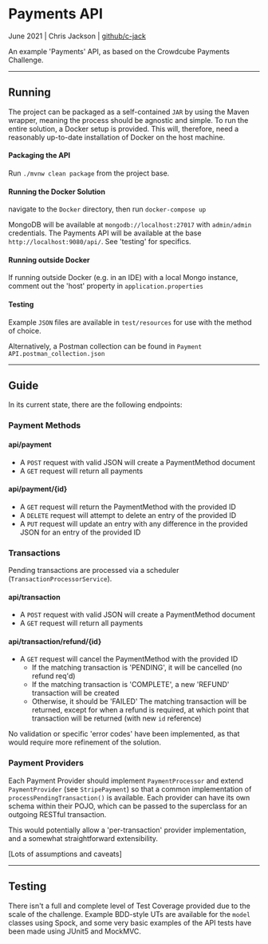 # Payments API

June 2021 | Chris Jackson | [github/c-jack](http://www.github.com/c-jack)

An example 'Payments' API, as based on the Crowdcube Payments Challenge.



---

## Running

The project can be packaged as a self-contained `JAR` by using the Maven wrapper, meaning the process should be agnostic
and simple. To run the entire solution, a Docker setup is provided. This will, therefore, need a reasonably up-to-date
installation of Docker on the host machine.

#### Packaging the API

Run `./mvnw clean package` from the project base.

#### Running the Docker Solution

navigate to the `Docker` directory, then run `docker-compose up`

MongoDB will be available at `mongodb://localhost:27017` with `admin/admin` credentials. The Payments API will be
available at the base `http://localhost:9080/api/`. See 'testing' for specifics.

#### Running outside Docker

If running outside Docker (e.g. in an IDE) with a local Mongo instance, comment out the 'host' property
in `application.properties`

#### Testing

Example `JSON` files are available in `test/resources` for use with the method of choice.

Alternatively, a Postman collection can be found in `Payment API.postman_collection.json`


---

## Guide

In its current state, there are the following endpoints:

### Payment Methods

#### api/payment

- A `POST` request with valid JSON will create a PaymentMethod document
- A `GET` request will return all payments

#### api/payment/{id}

- A `GET` request will return the PaymentMethod with the provided ID
- A `DELETE` request will attempt to delete an entry of the provided ID
- A `PUT` request will update an entry with any difference in the provided JSON for an entry of the provided ID

### Transactions

Pending transactions are processed via a scheduler (`TransactionProcessorService`).

#### api/transaction

- A `POST` request with valid JSON will create a PaymentMethod document
- A `GET` request will return all payments

#### api/transaction/refund/{id}

- A `GET` request will cancel the PaymentMethod with the provided ID
    - If the matching transaction is 'PENDING', it will be cancelled (no refund req'd)
    - If the matching transaction is 'COMPLETE', a new 'REFUND' transaction will be created
    - Otherwise, it should be 'FAILED' The matching transaction will be returned, except for when a refund is required,
      at which point that transaction will be returned (with new `id` reference)

No validation or specific 'error codes' have been implemented, as that would require more refinement of the solution.


### Payment Providers
Each Payment Provider should implement `PaymentProcessor` and extend `PaymentProvider` (see `StripePayment`) so that a common implementation of `processPendingTransaction()` is available.
Each provider can have its own schema within their POJO, which can be passed to the superclass for an outgoing RESTful transaction.

This would potentially allow a 'per-transaction' provider implementation, and a somewhat straightforward extensibility.  

[Lots of assumptions and caveats]


---

## Testing

There isn't a full and complete level of Test Coverage provided due to the scale of the challenge.  Example BDD-style UTs are available for the `model` classes using Spock, and some very basic examples of the API tests have been made using JUnit5 and MockMVC.